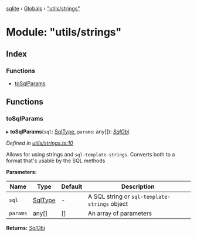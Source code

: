 [sqlite](../README.md) › [Globals](../globals.md) › ["utils/strings"](_utils_strings_.md)

# Module: "utils/strings"

## Index

### Functions

* [toSqlParams](_utils_strings_.md#tosqlparams)

## Functions

###  toSqlParams

▸ **toSqlParams**(`sql`: [SqlType](_interfaces_sqlite_interfaces_.md#sqltype), `params`: any[]): *[SqlObj](../interfaces/_interfaces_sqlite_interfaces_.sqlobj.md)*

*Defined in [utils/strings.ts:10](https://github.com/kriasoft/node-sqlite/blob/16a8dec/src/utils/strings.ts#L10)*

Allows for using strings and `sql-template-strings`. Converts both to a
format that's usable by the SQL methods

**Parameters:**

Name | Type | Default | Description |
------ | ------ | ------ | ------ |
`sql` | [SqlType](_interfaces_sqlite_interfaces_.md#sqltype) | - | A SQL string or `sql-template-strings` object |
`params` | any[] | [] | An array of parameters  |

**Returns:** *[SqlObj](../interfaces/_interfaces_sqlite_interfaces_.sqlobj.md)*
